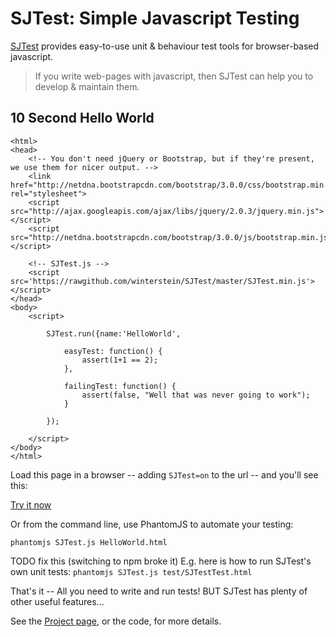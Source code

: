 # SJTest: Simple Javascript Testing

[SJTest](http://www.winterwell.com/software/sjtest/) provides easy-to-use unit & behaviour test tools for browser-based javascript.

> If you write web-pages with javascript, then SJTest can help you to develop & maintain them.

## 10 Second Hello World

	<html>
	<head>
		<!-- You don't need jQuery or Bootstrap, but if they're present, we use them for nicer output. -->
		<link href="http://netdna.bootstrapcdn.com/bootstrap/3.0.0/css/bootstrap.min.css" rel="stylesheet">
		<script src="http://ajax.googleapis.com/ajax/libs/jquery/2.0.3/jquery.min.js"></script>
		<script src="http://netdna.bootstrapcdn.com/bootstrap/3.0.0/js/bootstrap.min.js"></script>

		<!-- SJTest.js -->
		<script src='https://rawgithub.com/winterstein/SJTest/master/SJTest.min.js'></script>
	</head>
	<body>
		<script>
			
			SJTest.run({name:'HelloWorld',

				easyTest: function() {
					assert(1+1 == 2);
				},

				failingTest: function() {
					assert(false, "Well that was never going to work");						
				}

			});
	
		</script>
	</body>
	</html>

Load this page in a browser -- adding `SJTest=on` to the url -- and you'll see this:


[Try it now](http://www.winterwell.com/software/sjtest/HelloWorld.html?SJTest=on)

Or from the command line, use PhantomJS to automate your testing:

	phantomjs SJTest.js HelloWorld.html

TODO fix this (switching to npm broke it)
E.g. here is how to run SJTest's own unit tests: `phantomjs SJTest.js test/SJTestTest.html`

That's it -- All you need to write and run tests! BUT SJTest has plenty of other useful features...

See the [Project page](http://www.winterwell.com/software/sjtest/), or the code, for more details.

